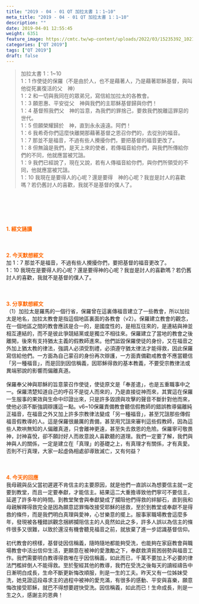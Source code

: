 ```yaml
---
title: "2019 - 04 - 01 QT 加拉太書 1：1~10"
meta_title: "2019 - 04 - 01 QT 加拉太書 1：1~10"
description: ""
date: 2019-04-01 12:55:45
weight: 6351
feature_image: https://cmtc.tw/wp-content/uploads/2022/03/15235392_10211799862337740_180693556567566654_o-1.webp
categories: ["QT 2019"]
tags: ["QT 2019"]
draft: false
---
```


<blockquote>加拉太書 1：1~10<br />
1：1 作使徒的保羅（不是由於人，也不是藉著人，乃是藉著耶穌基督，與叫他從死裏復活的父　神）<br />
1：2 和一切與我同在的眾弟兄，寫信給加拉太的各教會。<br />
1：3 願恩惠、平安從父　神與我們的主耶穌基督歸與你們！<br />
1：4 基督照我們父　神的旨意，為我們的罪捨己，要救我們脫離這罪惡的世代。<br />
1：5 但願榮耀歸於　神，直到永永遠遠。阿們！<br />
1：6 我希奇你們這麼快離開那藉著基督之恩召你們的，去從別的福音。<br />
1：7 那並不是福音，不過有些人攪擾你們，要把基督的福音更改了。<br />
1：8 但無論是我們，是天上來的使者，若傳福音給你們，與我們所傳給你們的不同，他就應當被咒詛。<br />
1：9 我們已經說了，現在又說，若有人傳福音給你們，與你們所領受的不同，他就應當被咒詛。<br />
1：10 我現在是要得人的心呢？還是要得　神的心呢？我豈是討人的喜歡嗎？若仍舊討人的喜歡，我就不是基督的僕人了。</blockquote><br />
&nbsp;<br />
<br />
&nbsp;<br />
<br />
<span style="color: #ff6600;"><strong>1. </strong><strong>經文誦讀</strong></span><br />
<br />
<span style="color: #ff6600;"><strong> </strong></span><br />
<br />
<span style="color: #ff6600;"><strong>2. 今天默想</strong><strong>經文<br />
</strong></span>加 1：7 那並不是福音，不過有些人攪擾你們，要把基督的福音更改了。<br />
1：10 我現在是要得人的心呢？還是要得神的心呢？我豈是討人的喜歡嗎？若仍舊討人的喜歡，我就不是基督的僕人了。<br />
<br />
&nbsp;<br />
<br />
<span style="color: #ff6600;"><strong>3. 分享默想經文<br />
</strong></span>（1）加拉太是羅馬的一個行省，保羅曾在這裏傳福音建立了一些教會，所以加拉太是地名，加拉太教會是指這個地區裏面的各教會（v2）。保羅建立教會的觀念，在一個地區之間的教會應該是合一的，是國度性的，是相互往來的，是連結與神並相互連結的，而不是彼此爭競結黨或是獨立不相往來。保羅建立了當地的教會之後離開，後來有支持猶太主義的假教師進來。他們詆毀保羅使徒的身份，又在福音之外加上猶太教的律法，強調人必須受割禮，必須遵守猶太律法才能得救，因此保羅寫信給他們。一方面為自己蒙召的身份再次辯護，一方面責備勸戒教會不應當聽信「另一種福音」，而是回到因信稱義，因耶穌得救的基本教義，不要受宗教律法或異端邪說的影響而偏離真道。<br />
<br />
保羅奉父神與耶穌的旨意蒙召作使徒，使徒原文是「奉差遣」，也是五重職事中之一。保羅清楚知道自己的呼召不是從人而來的，乃是直接從神而來，其實這在保羅一生服事的果效與生命中印證出來，只是許多毀謗與攻擊的聲音不斷針對他而來，使他必須不斷強調辯護這一點。v6~10保羅責備教會聽信假教師的錯誤教導偏離純正福音，在福音之外又加上許多宗教律法變成「另一種福音」，甚至咒詛那些傳假福音假教導的人。這是保羅很嚴厲的責備，甚至用咒詛來審判這些假教師，因為這些人欺哄無知的人偏離真道，只會離神更遠，甚至失去救恩的危險。保羅寧可敬畏神，討神喜悅，卻不願討好人而故意說人喜歡聽的道理。我們一定要了解，我們與神與人的關係，一定是建立在「真理」的基礎之上，有真理才有關係，才有真愛。否則不行真理，大家一起虛偽相處卻導致滅亡，又有何益？<br />
<br />
&nbsp;<br />
<br />
<span style="color: #ff6600;"><strong>4. 今天的回應<br />
</strong></span>我母親與岳父當初遲遲不肯信主的主要原因，就是他們一直誤以為想要信主就一定要到教堂，而且一定要奉獻，才能信主。結果這二大重擔導致他們寧可不要信主，延遲了許多年的時間。到教堂聚會與奉獻變成了攔阻他們得救的絆腳石，直到我和母親解釋得救完全是因為願意認罪悔改接受耶穌的拯救，至於到教堂或奉獻不是得救的條件，而是我們明白真理與愛神，心甘樂意的擺上。服事家職場教會這麼多年，發現被各種錯誤觀念捆綁攔阻信主的人竟然如此之多，許多人誤以為信主的條件很多又很難，以致於還沒有機會聽見福音之前，就放棄了進一步認識基督信仰。<br />
<br />
初代教會的榜樣，基督徒因信稱義，隨時隨地都能夠受洗，也能夠在家庭教會與職場教會中活出信仰生活，更願意在被神的愛激勵之下，奉獻救濟貧困弱勢與福音工作。我們需要明白教導得救唯在乎因信稱義，如此而已，千萬不要加上不必要的律法門檻絆倒人不能得救。至於聖經其他的教導，我們在受洗之後每天的讀經禱告中日漸明白成長，生命不斷更新悔改順服，則是一生的工夫。昨天又有一位姊妹受洗，她見證這段尋求主的過程中被神的愛充滿，有很多的感動、平安與喜樂，願意悔改接受耶穌，就巴不得想要趕快受洗。因信稱義，如此而已！生命成長，則是一生之久，感謝主的恩典！<br />
<br />
&nbsp;
        